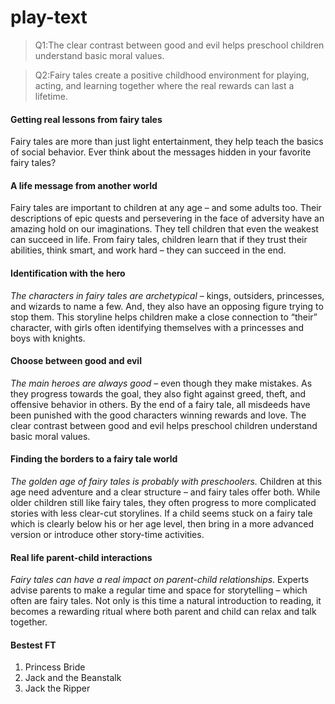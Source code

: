 # play-text

>Q1:The clear contrast between good and evil helps preschool children understand basic moral values.

>Q2:Fairy tales create a positive childhood environment for playing, acting, and learning together where the real rewards can last a lifetime. 

#### Getting real lessons from fairy tales

Fairy tales are more than just light entertainment, they help teach the basics of social behavior. Ever think about the messages hidden in your favorite  fairy tales?

#### A life message from another world 

Fairy tales are important to children at any age – and some adults too.  Their descriptions of epic quests and persevering in the face of adversity have an amazing hold on our imaginations.  They tell children that even the weakest can succeed in life. From fairy tales, children learn that if they trust their abilities, think smart, and work hard – they can succeed in the end. 

#### Identification with the hero

*The characters in fairy tales are archetypical* – kings, outsiders, princesses, and wizards to name a few. And, they also have an opposing figure trying to stop them.  This storyline helps children make a close connection to “their” character, with girls often identifying themselves with a princesses and boys with knights.

#### Choose between good and evil

*The main heroes are always good* – even though they make mistakes. As they progress towards the goal, they also fight against greed, theft, and offensive behavior in others. By the end of a fairy tale, all misdeeds have been punished with the good characters winning rewards and love.  The clear contrast between good and evil helps preschool children understand basic moral values. 

#### Finding the borders to a fairy tale world

*The golden age of fairy tales is probably with preschoolers.* Children at this age need adventure and a clear structure – and fairy tales offer both. While older children still like fairy tales, they often progress to more complicated stories with less clear-cut storylines.  If a child seems stuck on a fairy tale which is clearly below his or her age level, then bring in a more advanced version or introduce other story-time activities. 

#### Real life parent-child interactions

*Fairy tales can have a real impact on parent-child relationships.* Experts advise parents to make a regular time and space for storytelling – which often are fairy tales. Not only is this time a natural introduction to reading, it becomes a rewarding ritual where both parent and child can relax and talk together. 

#### Bestest FT
1. Princess Bride
2. Jack and the Beanstalk
3. Jack the Ripper
